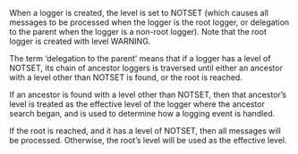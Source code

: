 When a logger is created, the level is set to NOTSET (which causes all messages to be processed when the logger is the root logger, or delegation to the parent when the logger is a non-root logger). Note that the root logger is created with level WARNING.

The term ‘delegation to the parent’ means that if a logger has a level of NOTSET, its chain of ancestor loggers is traversed until either an ancestor with a level other than NOTSET is found, or the root is reached.

If an ancestor is found with a level other than NOTSET, then that ancestor’s level is treated as the effective level of the logger where the ancestor search began, and is used to determine how a logging event is handled.

If the root is reached, and it has a level of NOTSET, then all messages will be processed. Otherwise, the root’s level will be used as the effective level.

